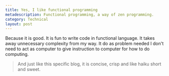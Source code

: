 ```yaml
---
title: Yes, I like functional programming
metadescription: Functional programming, a way of zen programming.
category: Technical
layout: post
---
```


Because it is good. It is fun to write code in functional language. It takes away unnecessary complexity from my way. It do as problem needed I don't need to act as computer to give instruction to computer for how to do computing.

> And just like this specific blog, it is concise, crisp and like haiku short and sweet. 